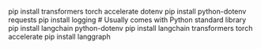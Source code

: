 pip install transformers torch accelerate dotenv
pip install python-dotenv requests
pip install logging  # Usually comes with Python standard library
pip install langchain python-dotenv
pip install langchain transformers torch accelerate
pip install langgraph
